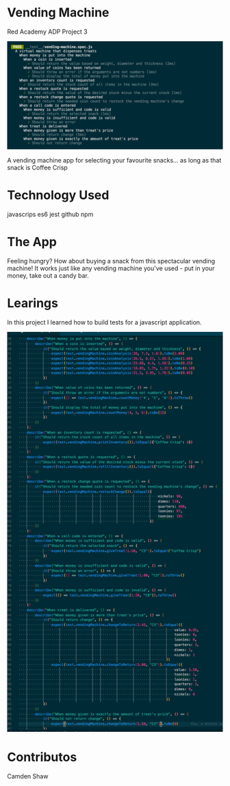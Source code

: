 # Vending Machine

Red Academy ADP Project 3

![alt text](./screen-shots/tests-passing.png "Welcome to my Vending Machine")

A vending machine app for selecting your favourite snacks... as long as that snack is Coffee Crisp

# Technology Used
javascrips      es6     jest    github      npm
# The App
Feeling hungry?  How about buying a snack from this spectacular vending machine!  It works just like any vending machine you've used - put in your money, take out a candy bar.

# Learings
In this project I learned how to build tests for a javascript application.

![alt text](./screen-shots/tests.png "tests testing testing tests")

# Contributos
Camden Shaw
